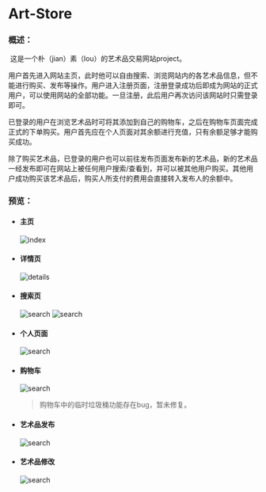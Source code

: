 # Art-Store
### 概述：

​	这是一个朴（jian）素（lou）的艺术品交易网站project。

​	用户首先进入网站主页，此时他可以自由搜索、浏览网站内的各艺术品信息，但不能进行购买、发布等操作。用户进入注册页面，注册登录成功后即成为网站的正式用户，可以使用网站的全部功能。一旦注册，此后用户再次访问该网站时只需登录即可。

​	已登录的用户在浏览艺术品时可将其添加到自己的购物车，之后在购物车页面完成正式的下单购买。用户首先应在个人页面对其余额进行充值，只有余额足够才能购买成功。

​	除了购买艺术品，已登录的用户也可以前往发布页面发布新的艺术品，新的艺术品一经发布即可在网站上被任何用户搜索/查看到，并可以被其他用户购买。其他用户成功购买该艺术品后，购买人所支付的费用会直接转入发布人的余额中。

### 预览：

* #### 主页

  <img alt="index" src="tree/master/screenshots/index.jpg">



* #### 详情页

  <img alt="details" src="tree/master/screenshots/work page.jpg">



* #### 搜索页

  <img alt="search" src="tree/master/screenshots/search1.jpg">

  <img alt="search" src="tree/master/screenshots/search2.jpg">



* #### 个人页面

  <img alt="search" src="tree/master/screenshots/account page.jpg">

  

* #### 购物车

  <img alt="search" src="tree/master/screenshots/shopping cart.jpg">

  > 购物车中的临时垃圾桶功能存在bug，暂未修复。

* #### 艺术品发布

  <img alt="search" src="tree/master/screenshots/publish page.jpg">

  

* #### 艺术品修改

  <img alt="search" src="tree/master/screenshots/update page.jpg">